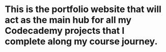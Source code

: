 # This is the portfolio website that will act as the main hub for all my Codecademy projects that I complete along my course journey.
